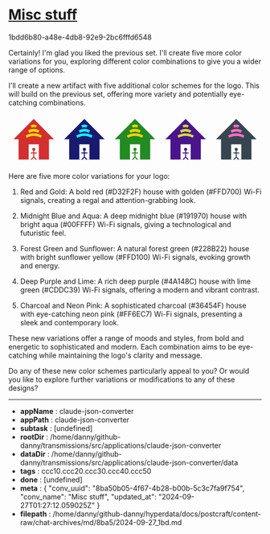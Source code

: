 # [Misc stuff](https://claude.ai/chat/8ba50b05-4f67-4b28-b00b-5c3c7fa9f754)

1bdd6b80-a48e-4db8-92e9-2bc6fffd6548

 Certainly! I'm glad you liked the previous set. I'll create five more color variations for you, exploring different color combinations to give you a wider range of options.

<antThinking>I'll create a new artifact with five additional color schemes for the logo. This will build on the previous set, offering more variety and potentially eye-catching combinations.</antThinking>

<antArtifact identifier="self-hosted-content-logo-color-variations-2" type="image/svg+xml" title="Self-Hosted Content Campaign Logo Additional Color Variations">
<svg xmlns="http://www.w3.org/2000/svg" viewBox="0 0 500 100">
  <!-- Red and Gold -->
  <g transform="translate(0,0)">
    <path d="M10 50 L50 10 L90 50 L80 50 L80 90 H20 V50 Z" fill="#D32F2F"/>
    <rect x="40" y="60" width="20" height="30" fill="#FFFFFF"/>
    <path d="M35 45 A30 30 0 0 1 65 45" fill="none" stroke="#FFD700" stroke-width="5"/>
    <path d="M40 35 A20 20 0 0 1 60 35" fill="none" stroke="#FFD700" stroke-width="5"/>
    <path d="M45 25 A10 10 0 0 1 55 25" fill="none" stroke="#FFD700" stroke-width="5"/>
    <circle cx="50" cy="70" r="3" fill="#D32F2F"/>
    <line x1="50" y1="73" x2="50" y2="85" stroke="#D32F2F" stroke-width="2"/>
    <line x1="44" y1="77" x2="56" y2="77" stroke="#D32F2F" stroke-width="2"/>
    <line x1="50" y1="85" x2="45" y2="90" stroke="#D32F2F" stroke-width="2"/>
    <line x1="50" y1="85" x2="55" y2="90" stroke="#D32F2F" stroke-width="2"/>
  </g>
  
  <!-- Midnight Blue and Aqua -->
  <g transform="translate(100,0)">
    <path d="M10 50 L50 10 L90 50 L80 50 L80 90 H20 V50 Z" fill="#191970"/>
    <rect x="40" y="60" width="20" height="30" fill="#FFFFFF"/>
    <path d="M35 45 A30 30 0 0 1 65 45" fill="none" stroke="#00FFFF" stroke-width="5"/>
    <path d="M40 35 A20 20 0 0 1 60 35" fill="none" stroke="#00FFFF" stroke-width="5"/>
    <path d="M45 25 A10 10 0 0 1 55 25" fill="none" stroke="#00FFFF" stroke-width="5"/>
    <circle cx="50" cy="70" r="3" fill="#191970"/>
    <line x1="50" y1="73" x2="50" y2="85" stroke="#191970" stroke-width="2"/>
    <line x1="44" y1="77" x2="56" y2="77" stroke="#191970" stroke-width="2"/>
    <line x1="50" y1="85" x2="45" y2="90" stroke="#191970" stroke-width="2"/>
    <line x1="50" y1="85" x2="55" y2="90" stroke="#191970" stroke-width="2"/>
  </g>

  <!-- Forest Green and Sunflower -->
  <g transform="translate(200,0)">
    <path d="M10 50 L50 10 L90 50 L80 50 L80 90 H20 V50 Z" fill="#228B22"/>
    <rect x="40" y="60" width="20" height="30" fill="#FFFFFF"/>
    <path d="M35 45 A30 30 0 0 1 65 45" fill="none" stroke="#FFD100" stroke-width="5"/>
    <path d="M40 35 A20 20 0 0 1 60 35" fill="none" stroke="#FFD100" stroke-width="5"/>
    <path d="M45 25 A10 10 0 0 1 55 25" fill="none" stroke="#FFD100" stroke-width="5"/>
    <circle cx="50" cy="70" r="3" fill="#228B22"/>
    <line x1="50" y1="73" x2="50" y2="85" stroke="#228B22" stroke-width="2"/>
    <line x1="44" y1="77" x2="56" y2="77" stroke="#228B22" stroke-width="2"/>
    <line x1="50" y1="85" x2="45" y2="90" stroke="#228B22" stroke-width="2"/>
    <line x1="50" y1="85" x2="55" y2="90" stroke="#228B22" stroke-width="2"/>
  </g>

  <!-- Deep Purple and Lime -->
  <g transform="translate(300,0)">
    <path d="M10 50 L50 10 L90 50 L80 50 L80 90 H20 V50 Z" fill="#4A148C"/>
    <rect x="40" y="60" width="20" height="30" fill="#FFFFFF"/>
    <path d="M35 45 A30 30 0 0 1 65 45" fill="none" stroke="#CDDC39" stroke-width="5"/>
    <path d="M40 35 A20 20 0 0 1 60 35" fill="none" stroke="#CDDC39" stroke-width="5"/>
    <path d="M45 25 A10 10 0 0 1 55 25" fill="none" stroke="#CDDC39" stroke-width="5"/>
    <circle cx="50" cy="70" r="3" fill="#4A148C"/>
    <line x1="50" y1="73" x2="50" y2="85" stroke="#4A148C" stroke-width="2"/>
    <line x1="44" y1="77" x2="56" y2="77" stroke="#4A148C" stroke-width="2"/>
    <line x1="50" y1="85" x2="45" y2="90" stroke="#4A148C" stroke-width="2"/>
    <line x1="50" y1="85" x2="55" y2="90" stroke="#4A148C" stroke-width="2"/>
  </g>

  <!-- Charcoal and Neon Pink -->
  <g transform="translate(400,0)">
    <path d="M10 50 L50 10 L90 50 L80 50 L80 90 H20 V50 Z" fill="#36454F"/>
    <rect x="40" y="60" width="20" height="30" fill="#FFFFFF"/>
    <path d="M35 45 A30 30 0 0 1 65 45" fill="none" stroke="#FF6EC7" stroke-width="5"/>
    <path d="M40 35 A20 20 0 0 1 60 35" fill="none" stroke="#FF6EC7" stroke-width="5"/>
    <path d="M45 25 A10 10 0 0 1 55 25" fill="none" stroke="#FF6EC7" stroke-width="5"/>
    <circle cx="50" cy="70" r="3" fill="#36454F"/>
    <line x1="50" y1="73" x2="50" y2="85" stroke="#36454F" stroke-width="2"/>
    <line x1="44" y1="77" x2="56" y2="77" stroke="#36454F" stroke-width="2"/>
    <line x1="50" y1="85" x2="45" y2="90" stroke="#36454F" stroke-width="2"/>
    <line x1="50" y1="85" x2="55" y2="90" stroke="#36454F" stroke-width="2"/>
  </g>
</svg>
</antArtifact>

Here are five more color variations for your logo:

1. Red and Gold: A bold red (#D32F2F) house with golden (#FFD700) Wi-Fi signals, creating a regal and attention-grabbing look.

2. Midnight Blue and Aqua: A deep midnight blue (#191970) house with bright aqua (#00FFFF) Wi-Fi signals, giving a technological and futuristic feel.

3. Forest Green and Sunflower: A natural forest green (#228B22) house with bright sunflower yellow (#FFD100) Wi-Fi signals, evoking growth and energy.

4. Deep Purple and Lime: A rich deep purple (#4A148C) house with lime green (#CDDC39) Wi-Fi signals, offering a modern and vibrant contrast.

5. Charcoal and Neon Pink: A sophisticated charcoal (#36454F) house with eye-catching neon pink (#FF6EC7) Wi-Fi signals, presenting a sleek and contemporary look.

These new variations offer a range of moods and styles, from bold and energetic to sophisticated and modern. Each combination aims to be eye-catching while maintaining the logo's clarity and message.

Do any of these new color schemes particularly appeal to you? Or would you like to explore further variations or modifications to any of these designs?

---

* **appName** : claude-json-converter
* **appPath** : claude-json-converter
* **subtask** : [undefined]
* **rootDir** : /home/danny/github-danny/transmissions/src/applications/claude-json-converter
* **dataDir** : /home/danny/github-danny/transmissions/src/applications/claude-json-converter/data
* **tags** : ccc10.ccc20.ccc30.ccc40.ccc50
* **done** : [undefined]
* **meta** : {
  "conv_uuid": "8ba50b05-4f67-4b28-b00b-5c3c7fa9f754",
  "conv_name": "Misc stuff",
  "updated_at": "2024-09-27T01:27:12.059025Z"
}
* **filepath** : /home/danny/github-danny/hyperdata/docs/postcraft/content-raw/chat-archives/md/8ba5/2024-09-27_1bd.md